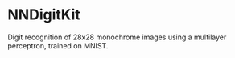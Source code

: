 # NNDigitKit

Digit recognition of 28x28 monochrome images using a multilayer perceptron, trained on MNIST.
